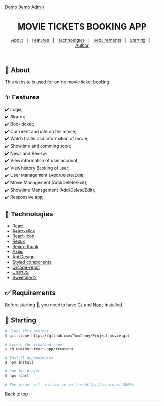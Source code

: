 
  <a href="https://jenny-project-movie.web.app/">Demo</a>
  <a href="https://jenny-project-movie.web.app/admin">Demo Admin</a>
</div>

<h1 align="center">MOVIE TICKETS BOOKING APP</h1>


<p align="center">
  <a href="#speaker-about">About</a> &#xa0; | &#xa0; 
  <a href="#sparkles-features">Features</a> &#xa0; | &#xa0;
  <a href="#rocket-technologies">Technologies</a> &#xa0; | &#xa0;
  <a href="#white_check_mark-requirements">Requirements</a> &#xa0; | &#xa0;
  <a href="#checkered_flag-starting">Starting</a> &#xa0; | &#xa0;
  <a href="https://github.com/TomJenny" target="_blank">Author</a>
</p>

&#xa0;

## :dart: About ##
This website is used for online movie ticket booking.

## :sparkles: Features ##

:heavy_check_mark: Login;\
:heavy_check_mark: Sign in;\
:heavy_check_mark: Book ticket;\
:heavy_check_mark: Comment and rate on the movie;\
:heavy_check_mark: Watch trailer and information of movie;\
:heavy_check_mark: Showtime and comming soon;\
:heavy_check_mark: News and Review;\
:heavy_check_mark: View information of user account;\
:heavy_check_mark: View history Booking of user;\
:heavy_check_mark: User Management (Add/Delete/Edit);\
:heavy_check_mark: Movie Management (Add/Delete/Edit);\
:heavy_check_mark: Showtime Management (Add/Delete/Edit);\
:heavy_check_mark: Responsive app;

## :rocket: Technologies ##

- [React](https://pt-br.reactjs.org)
- [React-slick](github.com/akiran/react-slick)
- [React-icon](github.com/nkt/react-icon)
- [Redux](https://github.com/reduxjs/redux)
- [Redux-thunk](https://github.com/reduxjs/redux-thunk)
- [Axios](https://github.com/axios/axios)
- [Ant Design](https://github.com/ant-design/ant-design)
- [Styled components](https://styled-components.com)
- [Qrcode-react](github.com/cssivision/qrcode-react)
- [ChartJS](https://github.com/chartjs/Chart.js)
- [Sweetalert2](https://github.com/sweetalert2/sweetalert2)

## :white_check_mark: Requirements ##

Before starting :checkered_flag:, you need to have [Git](https://git-scm.com) and [Node](https://nodejs.org/en/) installed.

## :checkered_flag: Starting ##

```bash
# Clone this project
$ git clone https://github.com/TomJenny/Project_movie.git

# Access the frontend repo
$ cd weather-react-app/frontend

# Install dependencies
$ npm install

# Run the project
$ npm start

# The server will initialize in the <http://localhost:3000>
```

<a href="#top">Back to top</a>
<hr>
